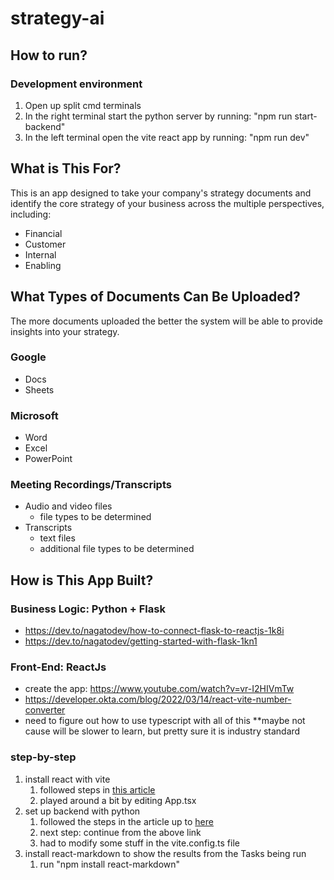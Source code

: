 # strategy-ai

## How to run?

### Development environment
1. Open up split cmd terminals  
1. In the right terminal start the python server by running: "npm run start-backend"
1. In the left terminal open the vite react app by running: "npm run dev"

## What is This For?
This is an app designed to take your company's strategy documents and identify the core strategy of your business across the multiple perspectives, including:

- Financial
- Customer
- Internal
- Enabling

## What Types of Documents Can Be Uploaded?
The more documents uploaded the better the system will be able to provide insights into your strategy.

### Google
- Docs
- Sheets

### Microsoft
- Word
- Excel
- PowerPoint

### Meeting Recordings/Transcripts
- Audio and video files
    - file types to be determined
- Transcripts
    - text files
    - additional file types to be determined

## How is This App Built?

### Business Logic: Python + Flask
- https://dev.to/nagatodev/how-to-connect-flask-to-reactjs-1k8i
- https://dev.to/nagatodev/getting-started-with-flask-1kn1

### Front-End: ReactJs
- create the app: https://www.youtube.com/watch?v=vr-I2HIVmTw
- https://developer.okta.com/blog/2022/03/14/react-vite-number-converter
- need to figure out how to use typescript with all of this **maybe not cause will be slower to learn, but pretty sure it is industry standard

### step-by-step

1. install react with vite
    1. followed steps in [this article](https://blog.bitsrc.io/maximize-your-react-skills-build-a-to-do-list-app-from-start-to-finish-with-typescript-vite-b1b5e0faecbe)
    1. played around a bit by editing App.tsx
1. set up backend with python
    1. followed the steps in the article up to [here](https://dev.to/nagatodev/how-to-connect-flask-to-reactjs-1k8i#:~:text=backend/__pycache__-,Connecting,-the%20API%20endpoint)
    1. next step: continue from the above link
    1. had to modify some stuff in the vite.config.ts file
1. install react-markdown to show the results from the Tasks being run
    1. run "npm install react-markdown"